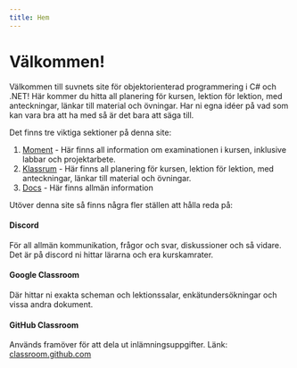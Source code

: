 ```yaml
---
title: Hem
---
```


# Välkommen!

Välkommen till suvnets site för objektorienterad programmering i C# och .NET!
Här kommer du hitta all planering för kursen, lektion för lektion, med anteckningar, länkar till material och övningar. Har ni egna idéer på vad som kan vara bra att ha med så är det bara att säga till. 

Det finns tre viktiga sektioner på denna site:

1. [Moment](klassrum/moment.md) - Här finns all information om examinationen i kursen, inklusive labbar och projektarbete.
2. [Klassrum](klassrum) - Här finns all planering för kursen, lektion för lektion, med anteckningar, länkar till material och övningar.
3. [Docs](docs) - Här finns allmän information


Utöver denna site så finns några fler ställen att hålla reda på:

#### Discord
För all allmän kommunikation, frågor och svar, diskussioner och så vidare. Det är på discord ni hittar lärarna och era kurskamrater.

#### Google Classroom
Där hittar ni exakta scheman och lektionssalar, enkätundersökningar och vissa andra dokument.

#### GitHub Classroom 
Används framöver för att dela ut inlämningsuppgifter.
Länk: [classroom.github.com](https://classroom.github.com/)


